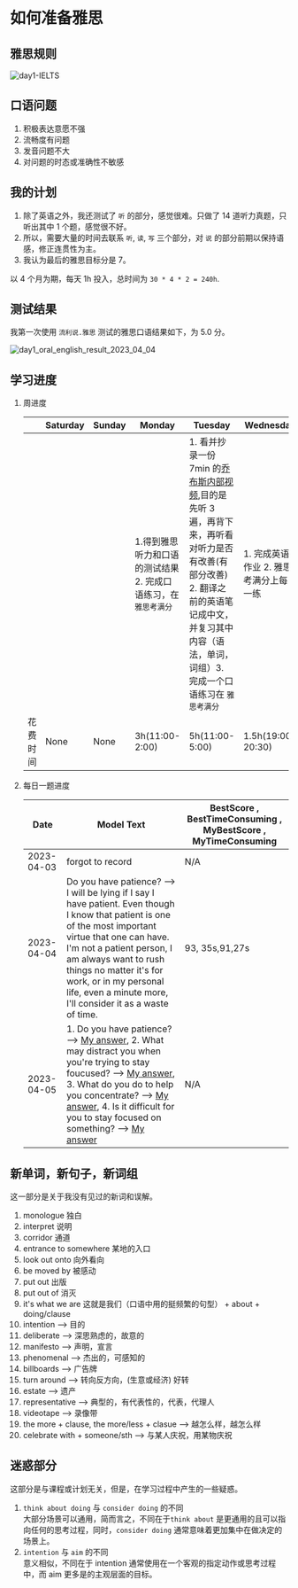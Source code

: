 # 如何准备雅思

## 雅思规则

![day1-IELTS](../../../../images/english/04IELTS_exam/day1-IELTS.jpeg)

## 口语问题

1. 积极表达意愿不强
2. 流畅度有问题
3. 发音问题不大
4. 对问题的时态或准确性不敏感

## 我的计划

1. 除了英语之外，我还测试了 `听` 的部分，感觉很难。只做了 14 道听力真题，只听出其中 1 个题，感觉很不好。  
2. 所以，需要大量的时间去联系 `听`, `读`, `写` 三个部分，对 `说` 的部分前期以保持语感，修正连贯性为主。  
3. 我认为最后的雅思目标分是 7。

以 4 个月为期，每天 1h 投入，总时间为 `30 * 4 * 2 = 240h`.

## 测试结果

我第一次使用 `流利说.雅思` 测试的雅思口语结果如下，为 5.0 分。

![day1_oral_english_result_2023_04_04](../../../../images/english/04IELTS_exam/day1_oral_english_result_2023_04_04.jpeg)

## 学习进度

1. 周进度

    | | Saturday | Sunday | Monday | Tuesday | Wednesday | Thursday | Friday |
    | - | - | - | - | - | - | - | - |
    | | | | 1.得到雅思听力和口语的测试结果 2. 完成口语练习，在 `雅思考满分` | 1. 看并抄录一份 7min 的[乔布斯内部视频](https://www.bilibili.com/video/BV1Rt411U7Ve),目的是先听 3 遍，再背下来，再听看对听力是否有改善(有部分改善) 2. 翻译之前的英语笔记成中文，并复习其中内容（语法，单词，词组）3. 完成一个口语练习在 `雅思考满分` | 1. 完成英语作业 2. 雅思考满分上每日一练 | | |
    | 花费时间 | None | None | 3h(11:00-2:00) | 5h(11:00-5:00) | 1.5h(19:00-20:30) | | |

2. 每日一题进度

    | Date | Model Text | BestScore , BestTimeConsuming , MyBestScore , MyTimeConsuming |
    | - | - | - |
    | 2023-04-03| forgot to record | N/A |
    | 2023-04-04| Do you have patience? --> I will be lying if I say I have patient. Even though I know that patient is one of the most important virtue that one can have. I'm not a patient person, I am always want to rush things no matter it's for work, or in my personal life, even a minute more, I'll consider it as a waste of time. | 93, 35s,91,27s |
    | 2023-04-05| 1. Do you have patience? --> [My answer](https://ielts.kmf.com/speaking/wechat/speakinfo?exam_unique=168069586533056514&by_name=%25E5%25AD%25A6%25E5%2591%2598vQStk1), 2. What may distract you when you're trying to stay foucused? --> [My answer](https://ielts.kmf.com/speaking/wechat/speakinfo?exam_unique=168069625066321730&by_name=%25E5%25AD%25A6%25E5%2591%2598vQStk1), 3. What do you do to help you concentrate? --> [My answer](https://ielts.kmf.com/speaking/wechat/speakinfo?exam_unique=168069661875421160&by_name=%25E5%25AD%25A6%25E5%2591%2598vQStk1), 4. Is it difficult for you to stay focused on something? --> [My answer](https://ielts.kmf.com/speaking/wechat/speakinfo?exam_unique=168069700793308542&by_name=%25E5%25AD%25A6%25E5%2591%2598vQStk1) | N/A |

## 新单词，新句子，新词组

这一部分是关于我没有见过的新词和误解。

1. monologue 独白
2. interpret 说明
3. corridor 通道
4. entrance to somewhere 某地的入口
5. look out onto 向外看向
6. be moved by 被感动
7. put out 出版
8. put out of 消灭
9. it's what we are 这就是我们（口语中用的挺频繁的句型） + about + doing/clause
10. intention --> 目的
11. deliberate --> 深思熟虑的，故意的
12. manifesto --> 声明，宣言
13. phenomenal --> 杰出的，可感知的
14. billboards --> 广告牌
15. turn around --> 转向反方向，(生意或经济) 好转
16. estate --> 遗产
17. representative --> 典型的，有代表性的，代表，代理人
18. videotape --> 录像带
19. the more + clause, the more/less + clasue --> 越怎么样，越怎么样
20. celebrate with + someone/sth --> 与某人庆祝，用某物庆祝

## 迷惑部分

这部分是与课程或计划无关，但是，在学习过程中产生的一些疑惑。

1. `think about doing` 与 `consider doing` 的不同  
大部分场景可以通用，简而言之，不同在于`think about` 是更通用的且可以指向任何的思考过程，同时，`consider doing` 通常意味着更加集中在做决定的场景上。
2. `intention` 与 `aim` 的不同  
意义相似，不同在于 intention 通常使用在一个客观的指定动作或思考过程中，而 aim 更多是的主观层面的目标。
